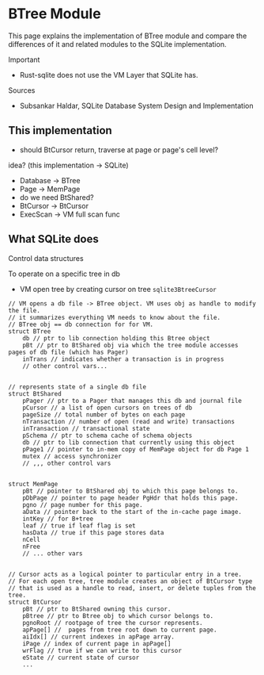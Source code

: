 # BTree Module
This page explains the implementation of BTree module and compare the differences
of it and related modules to the SQLite implementation.


Important
- Rust-sqlite does not use the VM Layer that SQLite has.


Sources
- Subsankar Haldar, SQLite Database System Design and Implementation


## This implementation
- should BtCursor return, traverse at page or page's cell level?

idea? (this implementation -> SQLite)
- Database -> BTree
- Page -> MemPage
- do we need BtShared?
- BtCursor -> BtCursor
- ExecScan -> VM full scan func


## What SQLite does

Control data structures

To operate on a specific tree in db
- VM open tree by creating cursor on tree `sqlite3BtreeCursor`


``` 
// VM opens a db file -> BTree object. VM uses obj as handle to modify the file.
// it summarizes everything VM needs to know about the file. 
// BTree obj == db connection for for VM.
struct BTree
    db // ptr to lib connection holding this Btree object
    pBt // ptr to BtShared obj via which the tree module accesses pages of db file (which has Pager)
    inTrans // indicates whether a transaction is in progress
    // other control vars...
    
    
// represents state of a single db file
struct BtShared
    pPager // ptr to a Pager that manages this db and journal file
    pCursor // a list of open cursors on trees of db
    pageSize // total number of bytes on each page
    nTransaction // number of open (read and write) transactions
    inTransaction // transactional state
    pSchema // ptr to schema cache of schema objects
    db // ptr to lib connection that currently using this object
    pPage1 // pointer to in-mem copy of MemPage object for db Page 1
    mutex // access synchronizer
    // ,,, other control vars
    

struct MemPage
    pBt // pointer to BtShared obj to which this page belongs to.
    pDbPage // pointer to page header PgHdr that holds this page.
    pgno // page number for this page.
    aData // pointer back to the start of the in-cache page image.
    intKey // for B+tree
    leaf // true if leaf flag is set
    hasData // true if this page stores data
    nCell
    nFree
    // ... other vars
    
    
// Cursor acts as a logical pointer to particular entry in a tree.
// For each open tree, tree module creates an object of BtCursor type 
// that is used as a handle to read, insert, or delete tuples from the tree.
struct BtCursor
    pBt // ptr to BtShared owning this cursor.
    pBtree // ptr to Btree obj to which cursor belongs to.
    pgnoRoot // rootpage of tree the cursor represents.
    apPage[] //  pages from tree root down to current page.
    aiIdx[] // current indexes in apPage array.
    iPage // index of current page in apPage[]
    wrFlag // true if we can write to this cursor
    eState // current state of cursor
    ...
```